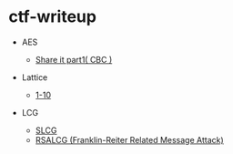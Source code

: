 # ctf-writeup

- AES
    - [Share it part1( CBC )](https://github.com/nisin-soba/ctf-writeup/tree/main/1337up-2023/shareit1)

- Lattice
    - [1-10](https://github.com/nisin-soba/ctf-writeup/tree/main/1337up-2023/1-10)

- LCG
    - [SLCG](https://github.com/nisin-soba/ctf-writeup/tree/main/glacier-2023/SLCG)
    - [RSALCG (Franklin-Reiter Related Message Attack)](https://github.com/nisin-soba/ctf-writeup/tree/main/ricerca-2023/RSALCG)
